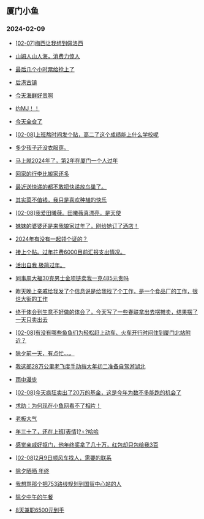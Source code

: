 ## 厦门小鱼 
### 2024-02-09

+ [[02-07]梅西让我想到佩洛西](http://bbs.xmfish.com/read-htm-tid-18145080.html)

+ [山姆人山人海，消费力惊人](http://bbs.xmfish.com/read-htm-tid-18145118.html)

+ [最后几个小时票给抢上了](http://bbs.xmfish.com/read-htm-tid-18145071.html)

+ [后港古镇](http://bbs.xmfish.com/read-htm-tid-18145072.html)

+ [今天海鲜好贵啊](http://bbs.xmfish.com/read-htm-tid-18145120.html)

+ [约MJ！！](http://bbs.xmfish.com/read-htm-tid-18145129.html)

+ [今天全仓了](http://bbs.xmfish.com/read-htm-tid-18145148.html)

+ [[02-08]上班熬时间发个贴，高二了这个成绩能上什么学校呢](http://bbs.xmfish.com/read-htm-tid-18145110.html)

+ [多少孩子还没衣服穿。](http://bbs.xmfish.com/read-htm-tid-18145128.html)

+ [马上就2024年了，第2年在厦门一个人过年](http://bbs.xmfish.com/read-htm-tid-18145146.html)

+ [回家的行李比搬家还多](http://bbs.xmfish.com/read-htm-tid-18145138.html)

+ [最近送快递的都不敢把快递放鸟巢了。](http://bbs.xmfish.com/read-htm-tid-18145082.html)

+ [其实菜不值钱，我只是喜欢种植的快乐](http://bbs.xmfish.com/read-htm-tid-18145119.html)

+ [[02-08]我爱田曦薇。田曦薇真漂亮，是天使](http://bbs.xmfish.com/read-htm-tid-18145098.html)

+ [妹妹的婆婆还是来我娘家过年了，刚给她订了酒店！](http://bbs.xmfish.com/read-htm-tid-18145174.html)

+ [2024年有没有一起领个证的？](http://bbs.xmfish.com/read-htm-tid-18145143.html)

+ [接上个贴。过年花费6000目前汇报支出情况。](http://bbs.xmfish.com/read-htm-tid-18145198.html)

+ [活出自我 极简过年。](http://bbs.xmfish.com/read-htm-tid-18145200.html)

+ [同事周大福30克男士金项链卖我一克485元贵吗](http://bbs.xmfish.com/read-htm-tid-18145186.html)

+ [昨天晚上亲戚给我发了个信息说是给我找了个工作，是一个食品厂的工作，很烂大街的工作](http://bbs.xmfish.com/read-htm-tid-18145189.html)

+ [终于体会到生意不好做的体会了，今天写了一些春联拿出去摆摊卖，结果摆了一天只卖出去](http://bbs.xmfish.com/read-htm-tid-18145195.html)

+ [[02-08]有没有哪些鱼鱼们为轻松赶上动车、火车开行时间住到厦门北站附近？](http://bbs.xmfish.com/read-htm-tid-18145206.html)

+ [除夕前一天，有点忙。。。](http://bbs.xmfish.com/read-htm-tid-18145213.html)

+ [我这部28万公里老飞度手动挡大年初二准备自驾游湖北](http://bbs.xmfish.com/read-htm-tid-18145184.html)

+ [雨中漫步](http://bbs.xmfish.com/read-htm-tid-18145208.html)

+ [[02-08]今天疯狂卖出了20万的基金，这是今年为数不多能跑的机会了](http://bbs.xmfish.com/read-htm-tid-18145207.html)

+ [求助：为何现在小鱼网看不了相片！](http://bbs.xmfish.com/read-htm-tid-18145219.html)

+ [老板大气](http://bbs.xmfish.com/read-htm-tid-18145214.html)

+ [年三十了，还在上班[表情]?♀?哈哈](http://bbs.xmfish.com/read-htm-tid-18145242.html)

+ [感觉亲戚好抠门，他年终奖拿了几十万，红包却只包给我3百](http://bbs.xmfish.com/read-htm-tid-18145258.html)

+ [[02-08]2月9日顺风车找人，需要的联系](http://bbs.xmfish.com/read-htm-tid-18145217.html)

+ [除夕晒晒 年终](http://bbs.xmfish.com/read-htm-tid-18145257.html)

+ [我想骂那个把753路线规划到国贸中心站的人](http://bbs.xmfish.com/read-htm-tid-18145234.html)

+ [除夕中午的午餐](http://bbs.xmfish.com/read-htm-tid-18145269.html)

+ [8天兼职6500元到手](http://bbs.xmfish.com/read-htm-tid-18145282.html)

